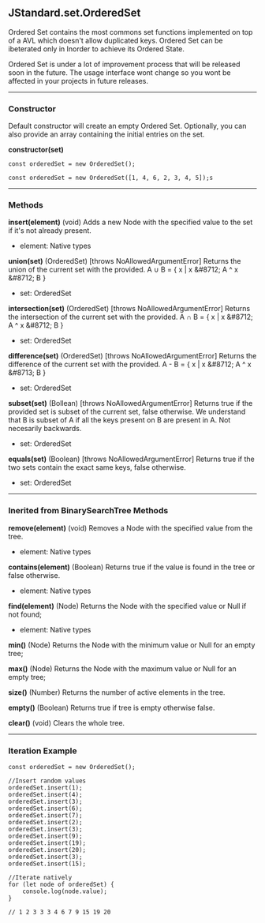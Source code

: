 ## JStandard.set.OrderedSet

Ordered Set contains the most commons set functions implemented on top of a AVL which doesn't allow duplicated keys. Ordered Set can be ibeterated only in Inorder to achieve its Ordered State.

Ordered Set is under a lot of improvement process that will be released soon in the future. The usage interface wont change so you wont be affected in your projects in future releases. 

----------

### Constructor ###

Default constructor will create an empty Ordered Set. Optionally, you can also provide an array containing the initial
entries on the set. 

**constructor(set)** 

    const orderedSet = new OrderedSet();

    const orderedSet = new OrderedSet([1, 4, 6, 2, 3, 4, 5]);s

----------

### Methods ###

**insert(element)** (void) Adds a new Node with the specified value to the set if it's not already present.

- element: Native types

**union(set)** (OrderedSet) [throws NoAllowedArgumentError] Returns the union of the current set with the provided. A ∪ B = { x | x &‌#8712; A ^ x &‌#8712; B }

- set: OrderedSet

**intersection(set)** (OrderedSet) [throws NoAllowedArgumentError] Returns the intersection of the current set with the provided. A ∩ B = { x | x &‌#8712; A ^ x &‌#8712; B }

- set: OrderedSet

**difference(set)** (OrderedSet) [throws NoAllowedArgumentError] Returns the difference of the current set with the provided. A - B = { x | x &‌#8712; A ^ x &‌#8713; B } 

- set: OrderedSet

**subset(set)** (Bollean) [throws NoAllowedArgumentError] Returns true if the provided set is subset of the current set, false otherwise. We understand that B is subset of A if all the keys present on B are present in A. Not necesarily backwards.

- set: OrderedSet

**equals(set)** (Boolean) [throws NoAllowedArgumentError] Returns true if the two sets contain the exact same keys, false otherwise.

- set: OrderedSet

----------

### Inerited from BinarySearchTree Methods ###

**remove(element)** (void) Removes a Node with the specified value from the tree.

- element: Native types

**contains(element)** (Boolean) Returns true if the value is found in the tree or false otherwise.

- element: Native types

**find(element)** (Node) Returns the Node with the specified value or Null if not found;

- element: Native types

**min()** (Node) Returns the Node with the minimum value or Null for an empty tree;

**max()** (Node) Returns the Node with the maximum value or Null for an empty tree;

**size()** (Number) Returns the number of active elements in the tree.

**empty()** (Boolean) Returns true if tree is empty otherwise false.

**clear()** (void) Clears the whole tree.

----------

### Iteration Example ###

```
const orderedSet = new OrderedSet();

//Insert random values
orderedSet.insert(1); 
orderedSet.insert(4); 
orderedSet.insert(3); 
orderedSet.insert(6); 
orderedSet.insert(7);
orderedSet.insert(2); 
orderedSet.insert(3); 
orderedSet.insert(9); 
orderedSet.insert(19); 
orderedSet.insert(20); 
orderedSet.insert(3); 
orderedSet.insert(15);

//Iterate natively
for (let node of orderedSet) {
	console.log(node.value);
}

// 1 2 3 3 3 4 6 7 9 15 19 20
```